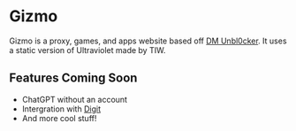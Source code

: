# Gizmo

Gizmo is a proxy, games, and apps website based off [DM Unbl0cker](https://github.com/dragon731012/DM-Unbl0cker). It uses a static version of Ultraviolet made by TIW.

## Features Coming Soon

* ChatGPT without an account
* Intergration with [Digit](https://digit.fifly.org/)
* And more cool stuff!
